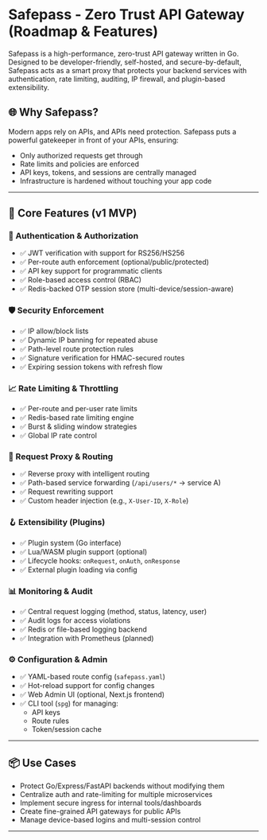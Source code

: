 # Safepass - Zero Trust API Gateway (Roadmap & Features)

Safepass is a high-performance, zero-trust API gateway written in Go. Designed to be developer-friendly, self-hosted, and secure-by-default, Safepass acts as a smart proxy that protects your backend services with authentication, rate limiting, auditing, IP firewall, and plugin-based extensibility.

## 🌐 Why Safepass?

Modern apps rely on APIs, and APIs need protection. Safepass puts a powerful gatekeeper in front of your APIs, ensuring:  
- Only authorized requests get through  
- Rate limits and policies are enforced  
- API keys, tokens, and sessions are centrally managed  
- Infrastructure is hardened without touching your app code  

---

## 🧩 Core Features (v1 MVP)

### 🔐 Authentication & Authorization
- ✅ JWT verification with support for RS256/HS256  
- ✅ Per-route auth enforcement (optional/public/protected)  
- ✅ API key support for programmatic clients  
- ✅ Role-based access control (RBAC)  
- ✅ Redis-backed OTP session store (multi-device/session-aware)  

### 🛡️ Security Enforcement
- ✅ IP allow/block lists  
- ✅ Dynamic IP banning for repeated abuse  
- ✅ Path-level route protection rules  
- ✅ Signature verification for HMAC-secured routes  
- ✅ Expiring session tokens with refresh flow  

### 📈 Rate Limiting & Throttling
- ✅ Per-route and per-user rate limits  
- ✅ Redis-based rate limiting engine  
- ✅ Burst & sliding window strategies  
- ✅ Global IP rate control  

### 🔁 Request Proxy & Routing
- ✅ Reverse proxy with intelligent routing  
- ✅ Path-based service forwarding (`/api/users/*` → service A)  
- ✅ Request rewriting support  
- ✅ Custom header injection (e.g., `X-User-ID`, `X-Role`)  

### 🪝 Extensibility (Plugins)
- ✅ Plugin system (Go interface)  
- ✅ Lua/WASM plugin support (optional)  
- ✅ Lifecycle hooks: `onRequest`, `onAuth`, `onResponse`  
- ✅ External plugin loading via config  

### 📊 Monitoring & Audit
- ✅ Central request logging (method, status, latency, user)  
- ✅ Audit logs for access violations  
- ✅ Redis or file-based logging backend  
- ✅ Integration with Prometheus (planned)  

### ⚙️ Configuration & Admin
- ✅ YAML-based route config (`safepass.yaml`)  
- ✅ Hot-reload support for config changes  
- ✅ Web Admin UI (optional, Next.js frontend)  
- ✅ CLI tool (`spg`) for managing:  
  - API keys  
  - Route rules  
  - Token/session cache  

---

## 📦 Use Cases

- Protect Go/Express/FastAPI backends without modifying them  
- Centralize auth and rate-limiting for multiple microservices  
- Implement secure ingress for internal tools/dashboards  
- Create fine-grained API gateways for public APIs  
- Manage device-based logins and multi-session control  

---